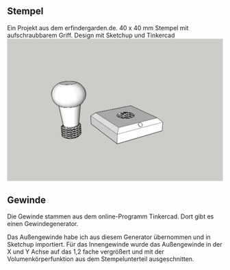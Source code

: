 ##  Stempel  ##
Ein Projekt aus dem erfindergarden.de. 40 x 40 mm Stempel mit aufschraubbarem Griff. Design mit Sketchup und Tinkercad
![](https://github.com/minirevollo/Stempel/blob/master/eg_stempel_40_40_14mm.png)

## Gewinde ##
Die Gewinde stammen aus dem online-Programm Tinkercad. Dort gibt es einen Gewindegenerator. 

Das Außengewinde habe ich aus diesem Generator übernommen und in Sketchup importiert.
Für das Innengewinde wurde das Außengewinde in der X und Y Achse auf das 1,2 fache vergrößert und mit der Volumenkörperfunktion aus dem Stempelunterteil ausgeschnitten.

